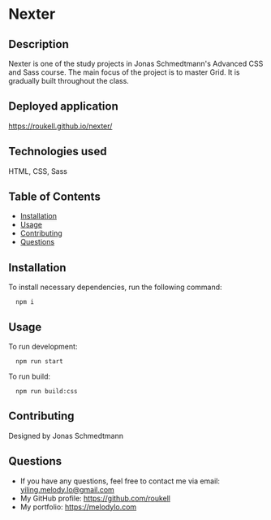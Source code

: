 # Nexter
## Description
  Nexter is one of the study projects in Jonas Schmedtmann's Advanced CSS and Sass course.
  The main focus of the project is to master Grid.
  It is gradually built throughout the class.

  ## Deployed application
  https://roukell.github.io/nexter/

  ## Technologies used
  HTML, CSS, Sass

  ## Table of Contents
  * [Installation](#Installation)
  * [Usage](#Usage)
  * [Contributing](#Contributing)
  * [Questions](#Questions)

  ## Installation
  To install necessary dependencies, run the following command:

      npm i

  ## Usage
  To run development:

      npm run start


  To run build:

      npm run build:css

  ## Contributing
  Designed by Jonas Schmedtmann

  ## Questions
  * If you have any questions, feel free to contact me via email: yiling.melody.lo@gmail.com
  * My GitHub profile: https://github.com/roukell
  * My portfolio: https://melodylo.com
